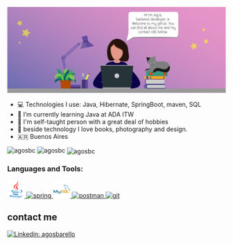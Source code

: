 
<p align="center"><img src="https://github.com/AgosBC/agosbc/blob/main/banner.png" width="1120" title="hover text"></p>


- :computer: Technologies I use: Java, Hibernate, SpringBoot, maven, SQL
- 🌱 I’m currently learning Java at ADA ITW
- :book: I'm self-taught person with a great deal of hobbies
- :sparkling_heart: beside technology I love books, photography and design.
- :argentina: Buenos Aires

<p align="left">
<img src="https://github-readme-stats.vercel.app/api?username=agosbc&show_icons=true&locale=en" alt="agosbc" width = 400>
<img src="https://github-readme-streak-stats.herokuapp.com/?user=agosbc&" alt="agosbc" width = 400 >
<img align="center" src="https://github-readme-stats.vercel.app/api/top-langs?username=agosbc&show_icons=true&locale=en&layout=compact" alt="agosbc" width = 400 />
</p>

<h3 align="left">Languages and Tools:</h3>
<p align="left"> <a href="https://www.java.com" target="_blank"> <img src="https://raw.githubusercontent.com/devicons/devicon/master/icons/java/java-original.svg" alt="java" width="40" height="40"/> </a>  <a href="https://spring.io/" target="_blank"> <img src="https://www.vectorlogo.zone/logos/springio/springio-icon.svg" alt="spring" width="40" height="40"/> </a><a href="https://www.mysql.com/" target="_blank"> <img src="https://raw.githubusercontent.com/devicons/devicon/master/icons/mysql/mysql-original-wordmark.svg" alt="mysql" width="40" height="40"/> </a> <a href="https://postman.com" target="_blank"> <img src="https://www.vectorlogo.zone/logos/getpostman/getpostman-icon.svg" alt="postman" width="40" height="40"/> </a> <a href="https://git-scm.com/" target="_blank"> <img src="https://www.vectorlogo.zone/logos/git-scm/git-scm-icon.svg" alt="git" width="40" height="40"/> </a> </p>

## contact me

[![Linkedin: agosbarello](https://img.shields.io/badge/-AgosBarello-blue?style=flat-square&logo=Linkedin&logoColor=white&link=https://www.linkedin.com/in/agostina-barello-5b9059177/)](https://www.linkedin.com/in/agostina-barello)
 


<!--

## Languages and Tools:



 <img align="left" alt="vscode" src="https://github.com/yurijserrano/Github-Profile-Readme-Logos/blob/master/text%20editors/vscode.svg"  width="40" height="40"/>

<p><img align="left" src="https://github-readme-stats.vercel.app/api/top-langs?username=agosbc&show_icons=true&locale=en&layout=compact" alt="agosbc" /></p>


<br />

-->


